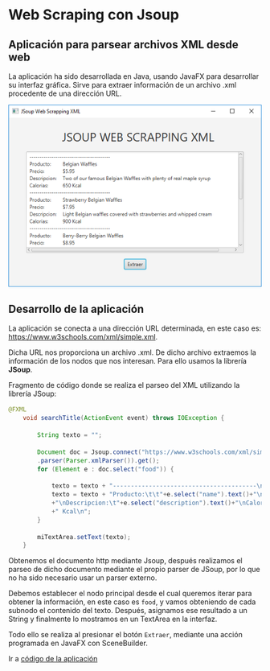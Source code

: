 # Web Scraping con Jsoup
## Aplicación para parsear archivos XML desde web

La aplicación ha sido desarrollada en Java, usando JavaFX para desarrollar su interfaz gráfica. Sirve para extraer información de un archivo .xml procedente de una dirección URL.

<p align="center">
  <img src="https://github.com/sergiosabater/PSP/blob/master/Recursos/Imagenes/JSoup%20Scraping.PNG" width="600"/>
</p>


## Desarrollo de la aplicación

La aplicación se conecta a una dirección URL determinada, en este caso es: https://www.w3schools.com/xml/simple.xml.

Dicha URL nos proporciona un archivo .xml. De dicho archivo extraemos la información de los nodos que nos interesan. Para ello usamos la librería **JSoup**.

Fragmento de código donde se realiza el parseo del XML utilizando la librería JSoup:

```java
@FXML
    void searchTitle(ActionEvent event) throws IOException {
        
        String texto = "";

        Document doc = Jsoup.connect("https://www.w3schools.com/xml/simple.xml")
        .parser(Parser.xmlParser()).get();
        for (Element e : doc.select("food")) {
            
            texto = texto + "----------------------------------------\n";
            texto = texto + "Producto:\t\t"+e.select("name").text()+"\nPrecio:\t\t"+e.select("price").text()
            +"\nDescripcion:\t"+e.select("description").text()+"\nCalorias:\t\t"+e.select("calories").text()
            +" Kcal\n";
        }

        miTextArea.setText(texto);
    }

```
Obtenemos el documento http mediante Jsoup, después realizamos el parseo de dicho documento mediante el propio parser de JSoup, por lo que no ha sido necesario usar un parser externo.

Debemos establecer el nodo principal desde el cual queremos iterar para obtener la información, en este caso es `food`, y vamos obteniendo de cada subnodo el contenido del texto. Después, asignamos ese resultado a un String y finalmente lo mostramos en un TextArea en la interfaz.

Todo ello se realiza al presionar el botón `Extraer`, mediante una acción programada en JavaFX con SceneBuilder.



Ir a [código de la aplicación](https://github.com/sergiosabater/PSP/tree/master/Actividades%20Java/WebScrapingJsoup)
